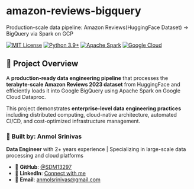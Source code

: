 # amazon-reviews-bigquery
Production-scale data pipeline: Amazon Reviews(HuggingFace Dataset) → BigQuery via Spark on GCP

[![MIT License](https://img.shields.io/badge/License-MIT-green.svg)](https://choosealicense.com/licenses/mit/)
[![Python 3.9+](https://img.shields.io/badge/python-3.9+-blue.svg)](https://www.python.org/downloads/)
[![Apache Spark](https://img.shields.io/badge/Apache%20Spark-3.4.0-orange.svg)](https://spark.apache.org/)
[![Google Cloud](https://img.shields.io/badge/Google%20Cloud-Platform-blue.svg)](https://cloud.google.com/)

## 🚀 Project Overview

A **production-ready data engineering pipeline** that processes the **terabyte-scale Amazon Reviews 2023 dataset** from HuggingFace and efficiently loads it into Google BigQuery using Apache Spark on Google Cloud Dataproc.

This project demonstrates **enterprise-level data engineering practices** including distributed computing, cloud-native architecture, automated CI/CD, and cost-optimized infrastructure management.

### 🎯 **Built by: Anmol Srinivas**
**Data Engineer** with 2+ years experience | Specializing in large-scale data processing and cloud platforms

- 🔗 **GitHub**: [@SDM13297](https://github.com/SDM13297)
- 💼 **LinkedIn**: [Connect with me](https://linkedin.com/in/anmolsrinivas)
- 📧 **Email**: anmolsrinivas@gmail.com

